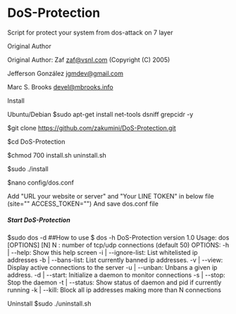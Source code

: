 # DoS-Protection
Script for protect your system from dos-attack on 7 layer

 Original Author                        

 Original Author: Zaf zaf@vsnl.com (Copyright (C) 2005)  
							 
 Jefferson González jgmdev@gmail.com                     
                                                         
 Marc S. Brooks devel@mbrooks.info                       

Install

Ubuntu/Debian
  $sudo apt-get install net-tools dsniff grepcidr -y

 $git clone https://github.com/zakumini/DoS-Protection.git

 $cd DoS-Protection

 $chmod 700  install.sh uninstall.sh

 $sudo ./install

 $nano config/dos.conf

 Add "URL your website or server" and "Your LINE TOKEN" in below file (site="" ACCESS_TOKEN="") And save dos.conf file
 ##### Start DoS-Protection
 $sudo dos -d
 ##How to use
   $ dos -h
  DoS-Protection version 1.0
  Usage: dos [OPTIONS] [N]
  N : number of tcp/udp connections (default 50)
  OPTIONS:
  -h      | --help: Show this help screen
  -i      | --ignore-list: List whitelisted ip addresses
  -b      | --bans-list: List currently banned ip addresses.
  -v      | --view: Display active connections to the server
  -u      | --unban: Unbans a given ip address.
  -d      | --start: Initialize a daemon to monitor connections
  -s      | --stop: Stop the daemon
  -t      | --status: Show status of daemon and pid if currently running
  -k      | --kill: Block all ip addresses making more than N connections

Uninstall
$sudo ./uninstall.sh

